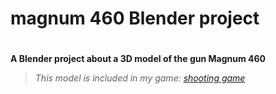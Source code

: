 # magnum 460 Blender project
#

__A Blender project about a 3D model of the gun Magnum 460__

>*This model is included in my game: [shooting game](https://github.com/TheGoodFella/ShootingGame)*
